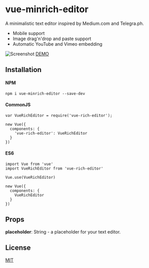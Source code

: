 # vue-minrich-editor
A minimalistic text editor inspired by Medium.com and Telegra.ph.
- Mobile support
- Image drag'n'drop and paste support  
- Automatic YouTube and Vimeo embedding

![Screenshot](https://i.imgur.com/xGxmdO7.jpg)
[DEMO](https://lover-drive.github.io/vue-minrich-editor/) 

## Installation
#### NPM
````
npm i vue-minrich-editor --save-dev
````
#### CommonJS
````
var VueRichEditor = require('vue-rich-editor');
  
new Vue({
  components: {
    'vue-rich-editor': VueRichEditor
  }
})
````

#### ES6
````
import Vue from 'vue'
import VueRichEditor from 'vue-rich-editor'
  
Vue.use(VueRichEditor)

new Vue({
  components: {
    VueRichEditor
  }
})
````
## Props
**placeholder**: String - a placeholder for your text editor.

## License
[MIT](https://opensource.org/licenses/MIT)
